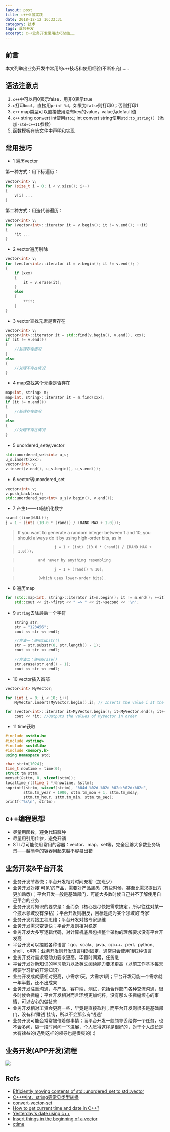 ```yaml
---
layout: post
title: c++业务实践
date: 2018-12-12 16:33:31
category: 技术
tags: 业务开发
excerpt: c++业务开发常用技巧总结……
---
```


## 前言

本文列举出业务开发中常用的`c++`技巧和使用经验(不断补充)……

## 语法注意点

1. `c++`中可以用0表示false，用非0表示true
2. `c`打印`bool`，直接用`prinf %d`，如果为`false`则打印0；否则打印1
3. `c++` map类型可以直接使用没有key的value，value为default值
4. `c++` string convert int使用`atoi`; int convert string使用`std:to_string()`（添加`-std=c++11`参数）
5. 函数模板在头文件中声明和实现

## 常用技巧

* 1 遍历vector

第一种方式：用下标遍历：
```c++
vector<int> v;
for (size_t i = 0; i < v.size(); i++)
{
    v[i] ...
}
```

第二种方式：用迭代器遍历：
```c++
vector<int> v;
for (vector<int>::iterator it = v.begin(); it != v.end(); ++it)
{
    *it ...
}
```

* 2 vector遍历剔除

```c++
vector<int> v;
for (vector<int>::iterator it = v.begin(); it != v.end(); )
{
    if (xxx)
    {
        it = v.erase(it);
    }
    else
    {
        ++it;
    }
}
```

* 3 vector查找元素是否存在

```c++
vector<int> v;
vector<int>::iterator it = std::find(v.begin(), v.end(), xxx);
if (it != v.end())
{
    //处理存在情况
}
else
{
    //处理不存在情况
}
```

* 4 map查找某个元素是否存在

```c++
map<int, string> m;
map<int, string>::iterator it = m.find(xxx);
if (it != m.end())
{
    //处理存在情况
}
else
{
    //处理不存在情况
}
```

* 5 unordered_set转vector

```c++
std::unordered_set<int> u_s;
u_s.insert(xxx);
vector<int> v;
v.insert(v.end(), u_s.begin(), u_s.end());
```

* 6 vector转unordered_set

```c++
vector<int> v;
v.push_back(xxx);
std::unordered_set<int> u_s(v.begin(), v.end());
```

* 7 产生`1`——`10`随机化数字

```c++
srand (time(NULL));
j = 1 + (int) (10.0 * (rand() / (RAND_MAX + 1.0)));
```

> If you want to generate a random integer between 1 and 10, you should always do it by using high-order bits, as in

>                     j = 1 + (int) (10.0 * (rand() / (RAND_MAX + 1.0)));

>              and never by anything resembling

>                     j = 1 + (rand() % 10);

>              (which uses lower-order bits).

* 8 遍历map

```c++
for (std::map<int, string>::iterator it=m.begin(); it != m.end(); ++it)
    std::cout << it->first << " => " << it->second << '\n';
```

* 9 `string`去除最后一个字符

```c++
    string str;
    str = "123456";
    cout << str << endl;

    //方法一：使用substr()
    str = str.substr(0, str.length() - 1);
    cout << str << endl;

    //方法二：使用erase()
    str.erase(str.end() - 1);
    cout << str << endl;
```

* 10 vector插入首部

```c++
vector<int> MyVector;

for (int i = 0; i < 10; i++)
    MyVector.insert(MyVector.begin(),i); // Inserts the value i at the start of the array 10 times.

for (vector<int>::iterator it=MyVector.begin(); it<MyVector.end(); it++)
    cout << *it; //Outputs the values of MyVector in order 
```

* 11 time获取

```c++
#include <stdio.h>
#include <string>
#include <cstdlib>
#include <memory.h>
using namespace std;

char strtm[1024];
time_t nowtime = time(0);
struct tm sttm;
memset(&sttm, 0, sizeof(sttm));
localtime_r((time_t *)&nowtime, &sttm);
snprintf(strtm, sizeof(strtm), "%04d-%02d-%02d %02d:%02d:%02d",
        sttm.tm_year + 1900, sttm.tm_mon + 1, sttm.tm_mday,
        sttm.tm_hour, sttm.tm_min, sttm.tm_sec);
printf("%s\n", strtm);
```

## c++编程思想

* 尽量用函数，避免代码臃肿
* 尽量用引用传参，避免开销
* STL尽可能使用常用的容器：vector、map、set等，完全足够大多数业务场景——越简单的容器用起来越不容易出错

## 业务开发&平台开发

* 业务开发节奏快；平台开发相对时间充裕（加班少）
* 业务开发对接'可见'的产品，需要对产品熟悉（有些时候，甚至比需求提出方更加熟悉）；平台开发一般是基础部门，可能大多数时候自己并不了解使用自己平台的业务
* 业务开发对知识的要求是：全而杂（核心是尽快把需求搞定，所以往往对某一个技术领域没有深钻）；平台开发则相反，目标是成为某个领域的'专家'
* 业务开发对接工程思维；平台开发对接专家思维
* 业务开发需求变更快；平台开发则相对稳定
* 业务开发大多写逻辑代码，对计算机底层包括整个架构的理解要求没有平台开发高
* 平台开发可以接触各种语言：go、scala、java、c/c++、perl、python、shell、c#等；业务开发则开发语言相对固定，通常只会使用1到2种语言
* 业务开发对需求驱动力要求更高，毕竟时间紧，任务急
* 平台开发对新知识的学习能力以及英文阅读能力要求更高（以前工作基本每天都要学习新的开源知识）
* 业务开发成就感相对更高，小需求1天，大需求1周；平台开发可能一个需求就一年半载，还不出成果
* 业务开发注重沟通，与产品，客户端，测试，包括合作部门各种交流沟通，很多时候会撕逼；平台开发相对而言环境更加纯粹，没有那么多撕逼烦心的事情，可以安心的做技术
* 业务开发相对工资会更高一些，毕竟是直接盈利；而平台开发则很多是基础部门，没有和'赚钱'挂钩，所以不会那么有‘钱途’
* 业务开发可能会常常被催着做事情；而平台开发一般领导丢给你一个任务，也不会多问，隔一段时间问一下进展，个人觉得这样是很好的，对于个人成长是大有裨益的(遇到这样的领导也是很爽的) :)

## 业务开发(APP开发)流程

![](/public/img/product_development/development_process.png)

## Refs

* [Efficiently moving contents of std::unordered_set to std::vector](https://stackoverflow.com/questions/42519867/efficiently-moving-contents-of-stdunordered-set-to-stdvector)
* [C++中int、string等常见类型转换](https://www.cnblogs.com/gaobw/p/7070622.html)
* [convert-vector-set](https://www.techiedelight.com/convert-vector-set-cpp/)
* [How to get current time and date in C++?](https://stackoverflow.com/questions/997946/how-to-get-current-time-and-date-in-c)
* [Yesterday's date using c++](https://www.daniweb.com/programming/software-development/threads/506043/yesterday-s-date-using-c)
* [Insert things in the beginning of a vector](http://www.cplusplus.com/forum/beginner/60348/)
* [ctime](http://www.cplusplus.com/reference/ctime/tm/)